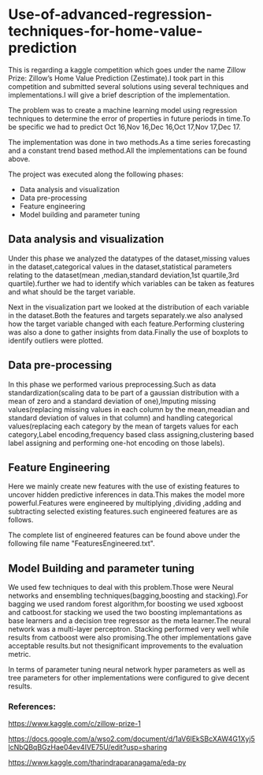 # Use-of-advanced-regression-techniques-for-home-value-prediction

This is regarding a kaggle competition which goes under the name Zillow Prize: Zillow’s Home Value Prediction (Zestimate).I took part in this competition and submitted several solutions using several techniques and implementations.I will give a brief description of the implementation.

The problem was to create a machine learning model using regression techniques to determine the error of properties in future periods in time.To be specific we had to predict Oct 16,Nov 16,Dec 16,Oct 17,Nov 17,Dec 17.

The implementation was done in two methods.As a time series forecasting and a constant trend based method.All the implementations can be found above.

The project was executed along the following phases:

* Data analysis and visualization
* Data pre-processing 
* Feature engineering
* Model building and parameter tuning

## Data analysis and visualization

Under this phase we analyzed the datatypes of the dataset,missing values in the dataset,categorical values in the dataset,statistical parameters relating to the dataset(mean ,median,standard deviation,1st quartile,3rd quartile).further we had to identify which variables can be taken as features and what should be the target variable.

Next in the visualization part we looked at the distribution of each variable in the dataset.Both the features and targets separately.we also analysed how the target variable changed with each feature.Performing clustering was also a done to gather insights from data.Finally the use of boxplots to identify outliers were plotted.

## Data pre-processing

In this phase we performed various preprocessing.Such as data standardization(scaling data to be part of a gaussian distribution with a mean of zero and a standard deviation of one),Imputing missing values(replacing missing values in each column by the mean,meadian and standard deviation of values in that column) and handling categorical values(replacing each category by the mean of targets values for each category,Label encoding,frequency based class assigning,clustering based label assigning and performing one-hot encoding on those labels).

## Feature Engineering

Here we mainly create new features with the use of existing features to uncover hidden predictive inferences in data.This makes the model more powerful.Features were engineered by multiplying ,dividing ,adding and subtracting selected existing features.such engineered features are as follows.
 
The complete list of engineered features can be found above under the following file name "FeaturesEngineered.txt".

## Model Building and parameter tuning

We used few techniques to deal with this problem.Those were Neural networks and ensembling techniques(bagging,boosting and stacking).For bagging we used random forest algorithm,for boosting we used xgboost and catboost.for stacking we used the two boosting implemantations as base learners and a decision tree regressor as the meta learner.The neural network was a multi-layer perceptron.
Stacking performed very well while results from catboost were also promising.The other implementations gave acceptable results.but not thesignificant improvements to the evaluation metric.

In terms of parameter tuning neural network hyper parameters as well as tree parameters for other implementations were configured to give decent results. 

### References:

https://www.kaggle.com/c/zillow-prize-1

https://docs.google.com/a/wso2.com/document/d/1aV6lEkSBcXAW4G1Xyj5lcNbQBqBGzHae04ev4IVE75U/edit?usp=sharing

https://www.kaggle.com/tharindraparanagama/eda-py


